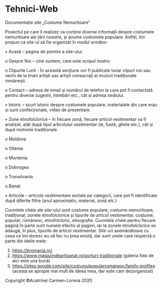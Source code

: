 # Tehnici-Web

Documentație site „Costume Nemuritoare”

Proiectul pe care îl realizez va conține diverse informații despre costumele nemuritoare ale țării noastre, și anume costumele populare. 
Astfel, îmi propun ca site-ul să fie organizat în modul următor:

•	Acasă – pagina de pornire a site-ului.

  o	Despre Noi – cine suntem, care este scopul nostru
  
  o	Clipurile Lunii - În această secțiune vor fi publicate lunar clipuri noi sau vechi de la tineri artiști sau artiști consacrați ai muzicii tradiționale românești.
  
  o	Contact – adresa de email și numărul de telefon la care pot fi contactată pentru diverse sugestii, întrebări etc., cât și adresa sediului.
  
•	Istoric – scurt istoric despre costumele populare, materialele din care erau și sunt confecționate, video de prezentare.

•	Zone etnofolclorice – în fiecare zonă, fiecare articol vestimentar va fi analizat, atât după tipul articolului vestimentar (ie, fustă, ghete etc.), 
cât și după motivele tradiționale.

  o	Moldova 
  
  o	Oltenia
  
  o	Muntenia	
  
  o	Dobrogea
  
  o	Transilvania
  
  o	Banat
  
•	Articole – articole vestimentare sortate pe categorii, care pot fi identificate după diferite filtre (anul aproximativ, material, zonă etc.)

Cuvintele cheie ale site-ului sunt costume populare, costume nemuritoare, tradițional, zonele etnofolclorice și tipurile de articol vestimentar, costume, popular, românesc, etnofolcloric, etnografie.
Cuvintele cheie pentru fiecare pagină în parte sunt numele efectiv al paginii, iar la zonele etnofolclorice se adaugă, în plus, tipurile de articol vestimentar.
Site-uri asemănătoare cu ceea ce îmi doresc eu să fac nu prea există, dar sunt unele care respectă o parte din ideile mele:
1.	https://bromania.ro/
2.	https://www.magazindeartizanat.ro/porturi-traditionale (galeria foto de aici este una bună)
3.	https://sites.google.com/site/costumulpopularromanesc/family-profiles (acesta se apropie mai mult de ideea mea, dar este cam dezorganizat)

Copyright ©Acatrinei Carmen-Lorena 2020
